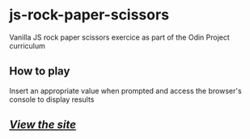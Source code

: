 # js-rock-paper-scissors
Vanilla JS rock paper scissors exercice as part of the Odin Project curriculum

## How to play

Insert an appropriate value when prompted and access the browser's console to display results

## _[View the site](https://gabrieldrouin.github.io/js-rock-paper-scissors/)_
